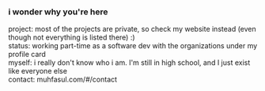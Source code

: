 ### i wonder why you're here

project: most of the projects are private, so check my website instead (even though not everything is listed there) :)  
status: working part-time as a software dev with the organizations under my profile card  
myself: i really don't know who i am. I'm still in high school, and I just exist like everyone else  
contact: muhfasul.com/#/contact  



<!--
**muhfasul159/muhfasul159** is a ✨ _special_ ✨ repository because its `README.md` (this file) appears on your GitHub profile.

Here are some ideas to get you started:

- 🔭 I’m currently working on ...
- 🌱 I’m currently learning ...
- 👯 I’m looking to collaborate on ...
- 🤔 I’m looking for help with ...
- 💬 Ask me about ...
- 📫 How to reach me: ...
- 😄 Pronouns: ...
- ⚡ Fun fact: ...
-->
